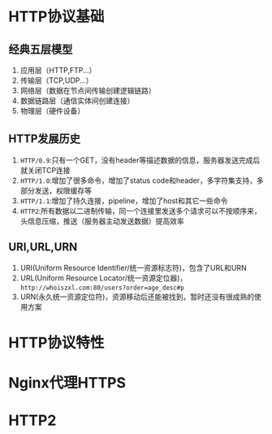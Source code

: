 # HTTP协议基础

## 经典五层模型
1. 应用层（HTTP,FTP...）
2. 传输层（TCP,UDP...）
3. 网络层（数据在节点间传输创建逻辑链路）
4. 数据链路层（通信实体间创建连接）
5. 物理层（硬件设备）

## HTTP发展历史
1. `HTTP/0.9`:只有一个GET，没有header等描述数据的信息，服务器发送完成后就关闭TCP连接
2. `HTTP/1.0`:增加了很多命令，增加了status code和header，多字符集支持，多部分发送，权限缓存等
3. `HTTP/1.1`:增加了持久连接，pipeline，增加了host和其它一些命令
4. `HTTP2`:所有数据以二进制传输，同一个连接里发送多个请求可以不按顺序来，头信息压缩，推送（服务器主动发送数据）提高效率

## URI,URL,URN
1. URI(Uniform Resource Identifier/统一资源标志符)，包含了URL和URN
2. URL(Uniform Resource Locator/统一资源定位器)，`http://whoiszxl.com:80/users?order=age_desc#p`
3. URN(永久统一资源定位符)，资源移动后还能被找到，暂时还没有很成熟的使用方案

# HTTP协议特性



# Nginx代理HTTPS



# HTTP2